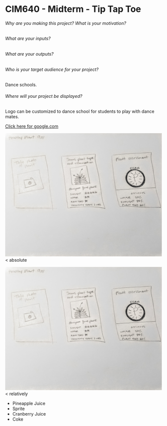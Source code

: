# CIM640 - Midterm - Tip Tap Toe

###### Why are you making this project? What is your motivation?

###### What are your inputs?

###### What are your outputs?

###### Who is your target audience for your project?
Dance schools.

###### Where will your project be displayed?
Logo can be customized to dance school for students to
play with dance mates.

[Click here for google.com](http://www.google.com)

![impossible app](https://github.com/vevagency/cim-640/blob/master/hw/impossible-sketch.jpg) < absolute

![impossible app](hw/impossible-sketch.jpg) < relatively

* Pineapple Juice
* Sprite
* Cranberry Juice
* Coke
